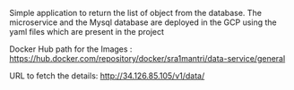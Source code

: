 Simple application to return the list of object from the database. The microservice and the Mysql database are deployed in the GCP using the yaml files which are present in the project

Docker Hub path for the Images : https://hub.docker.com/repository/docker/sra1mantri/data-service/general

URL to fetch the details: http://34.126.85.105/v1/data/
